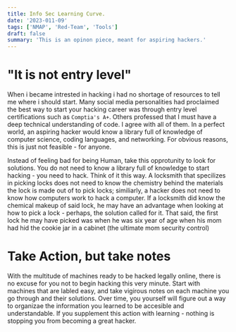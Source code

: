 ```yaml
---
title: Info Sec Learning Curve. 
date: '2023-011-09'
tags: ['NMAP', 'Red-Team', 'Tools']
draft: false
summary: 'This is an opinon piece, meant for aspiring hackers.'
---
```


# "It is not entry level"

When i became intrested in hacking i had no shortage of resources to tell me where i should start. Many social media personalities had proclaimed the best way to start your hacking career was through entry level certifications such as `Comptia's A+`. Others professed that I must have a deep technical understanding of code. I agree with all of them. In a perfect world, an aspiring hacker would know a library full of knowledge of computer science, coding languages, and networking. For obvious reasons, this is just not feasible - for anyone. 

Instead of feeling bad for being Human, take this opprotunity to look for solutions. You do not need to know a library full of knowledge to start hacking - you need to hack. Think of it this way. A locksmith that specilizes in picking locks does not need to know the chemistry behind the materials the lock is made out of to pick locks; similiarly, a hacker does not need to know how computers work to hack a computer. If a locksmith did know the chemical makeup of said lock, he may have an advantage when looking at how to pick a lock - perhaps, the solution called for it. That said, the first lock he may have picked was when he was six year of age when his mom had hid the cookie jar in a cabinet (the ultimate mom security control)

# Take Action, but take notes

With the multitude of machines ready to be hacked legally online, there is no excuse for you not to begin hacking this very minute. Start with machines that are labled easy, and take vigirous notes on each machine you go through and their solutions. Over time, you yourself will figure out a way to organizae the information you learned to be accesible and understandable. If you supplement this action with learning - nothing is stopping you from becoming a great hacker. 